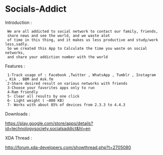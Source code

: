 Socials-Addict
==============

Introduction :
    
     We are all addicted to social network to contact our family, friends,
     share news and see the world, and we waste alot
     of time in this thing, and it makes us less productive and study/work less,sadly.
     So we created this App to Calculate the time you waste on social networks,
     and share your addiction number with the world
  
  
Features :
    
     1-Track usage of : Facebook ,Twitter , WhatsApp , Tumblr , Instagram , Kik , BBM and Ask.fm
     2-Share desired result on various networks with friends
     3-Choose your favorites apps only to run
     4-Ram friendly
     5- Clear all results by one click
     6- Light weight ( ~800 KB)
     7- Works with about 85% of devices from 2.3.3 to 4.4.3
     
     
     
     
Downloads :     
     
 https://play.google.com/store/apps/details?id=technologysociety.socialsaddict&hl=en
     
     
XDA Thread :

 http://forum.xda-developers.com/showthread.php?t=2705080
